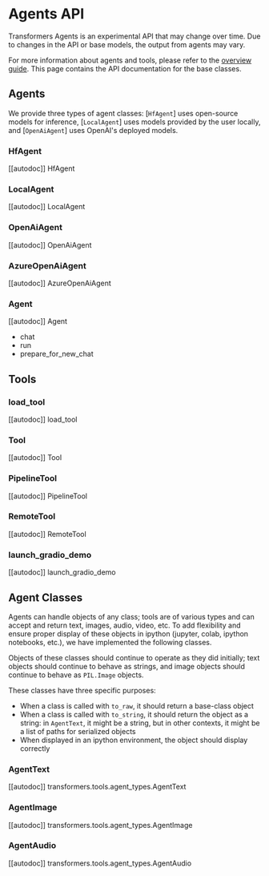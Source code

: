 <!--
Copyright 2023 The HuggingFace Team. All rights reserved.

Licensed under the Apache License, Version 2.0 (the "License"); you may not use this file except in compliance with
the License. You may obtain a copy of the License at

http://www.apache.org/licenses/LICENSE-2.0

Unless required by applicable law or agreed to in writing, software distributed under the License is distributed on
an "AS IS" BASIS, WITHOUT WARRANTIES OR CONDITIONS OF ANY KIND, either express or implied. See the License for the
specific language governing permissions and limitations under the License.

â ï¸ Note that this file is in Markdown but contain specific syntax for our doc-builder (similar to MDX) that may not be
rendered properly in your Markdown viewer.

-->

# Agents API

<Tip warning={true}>

Transformers Agents is an experimental API that may change over time. Due to changes in the API or base models,
the output from agents may vary.

For more information about agents and tools, please refer to the [overview guide](../transformers_agents).
This page contains the API documentation for the base classes.

</Tip>

## Agents

We provide three types of agent classes: [`HfAgent`] uses open-source models for inference, [`LocalAgent`] uses models
provided by the user locally, and [`OpenAiAgent`] uses OpenAI's deployed models.

### HfAgent

[[autodoc]] HfAgent

### LocalAgent

[[autodoc]] LocalAgent

### OpenAiAgent

[[autodoc]] OpenAiAgent

### AzureOpenAiAgent

[[autodoc]] AzureOpenAiAgent

### Agent

[[autodoc]] Agent 
- chat 
- run 
- prepare_for_new_chat

## Tools

### load\_tool

[[autodoc]] load\_tool

### Tool

[[autodoc]] Tool

### PipelineTool

[[autodoc]] PipelineTool

### RemoteTool

[[autodoc]] RemoteTool

### launch\_gradio\_demo

[[autodoc]] launch\_gradio\_demo

## Agent Classes

Agents can handle objects of any class; tools are of various types and can accept and return text, images, audio,
video, etc. To add flexibility and ensure proper display of these objects in ipython (jupyter, colab, ipython
notebooks, etc.), we have implemented the following classes.

Objects of these classes should continue to operate as they did initially; text objects should continue to behave
as strings, and image objects should continue to behave as `PIL.Image` objects.

These classes have three specific purposes:

- When a class is called with `to_raw`, it should return a base-class object
- When a class is called with `to_string`, it should return the object as a string: in `AgentText`, it might be a
string, but in other contexts, it might be a list of paths for serialized objects
- When displayed in an ipython environment, the object should display correctly

### AgentText

[[autodoc]] transformers.tools.agent_types.AgentText

### AgentImage

[[autodoc]] transformers.tools.agent_types.AgentImage

### AgentAudio

[[autodoc]] transformers.tools.agent_types.AgentAudio
